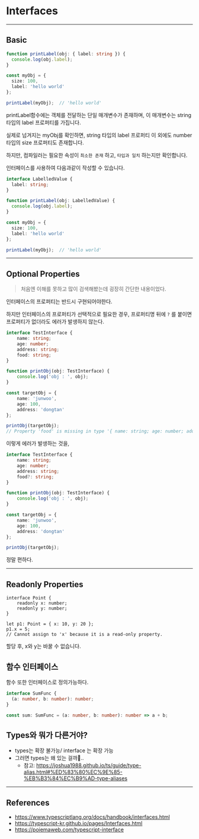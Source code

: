 # Interfaces

---

## Basic



```typescript
function printLabel(obj: { label: string }) {
  console.log(obj.label);
}

const myObj = {
  size: 100,
  label: 'hello world'
};

printLabel(myObj);	// 'hello world'
```



printLabel함수에는 객체를 전달하는 단일 매개변수가 존재하며, 이 매개변수는 string 타입의 label 프로퍼티를 가집니다.

실제로 넘겨지는 myObj를 확인하면, string 타입의 label 프로퍼티 이 외에도 number 타입의 size 프로퍼티도 존재합니다.

하지만, 컴파일러는 필요한 속성이 `최소한 존재` 하고, `타입과 일치` 하는지만 확인합니다.



인터페이스를 사용하여 다음과같이 작성할 수 있습니다.

```typescript
interface LabelledValue {
  label: string;
}

function printLabel(obj: LabelledValue) {
  console.log(obj.label);
}

const myObj = {
  size: 100,
  label: 'hello world'
};

printLabel(myObj);	// 'hello world'
```



---

## Optional Properties

> 처음엔 이해를 못하고 많이 검색해봤는데 굉장히 간단한 내용이었다.

인터페이스의 프로퍼티는 반드시 구현되어야한다.

하지만 인터페이스의 프로퍼티가 선택적으로 필요한 경우, 프로퍼티명 뒤에 `?` 를 붙이면 프로퍼티가 없더라도 에러가 발생하지 않는다.



```typescript
interface TestInterface {
    name: string;
    age: number;
    address: string;
    food: string;
}

function printObj(obj: TestInterface) {
    console.log('obj : ', obj);
}

const targetObj = {
    name: 'junwoo',
    age: 100,
    address: 'dongtan'
};

printObj(targetObj);
// Property 'food' is missing in type '{ name: string; age: number; address: string; }' but required in type 'TestInterface'.
```

이렇게 에러가 발생하는 것을,

```typescript
interface TestInterface {
    name: string;
    age: number;
    address: string;
    food?: string;
}

function printObj(obj: TestInterface) {
    console.log('obj : ', obj);
}

const targetObj = {
    name: 'junwoo',
    age: 100,
    address: 'dongtan'
};

printObj(targetObj);
```



정말 편하다.

---

## Readonly Properties

```types
interface Point {
    readonly x: number;
    readonly y: number;
}

let p1: Point = { x: 10, y: 20 };
p1.x = 5;
// Cannot assign to 'x' because it is a read-only property.
```

할당 후, x와 y는 바꿀 수 없습니다.



## 함수 인터페이스

함수 또한 인터페이스로 정의가능하다.

```typescript
interface SumFunc {
  (a: number, b: number): number;
}

const sum: SumFunc = (a: number, b: number): number => a + b;
```





## Types와 뭐가 다른거야?

- types는 확장 불가능/ interface 는 확장 가능
- 그러면 types는 왜 있는 걸까🤔..
  - 참고: https://joshua1988.github.io/ts/guide/type-alias.html#%ED%83%80%EC%9E%85-%EB%B3%84%EC%B9%AD-type-aliases



---

## References

- https://www.typescriptlang.org/docs/handbook/interfaces.html
- https://typescript-kr.github.io/pages/Interfaces.html
- https://poiemaweb.com/typescript-interface

